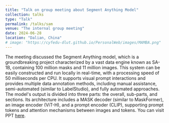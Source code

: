 ```yaml
---
title: "Talk on group meeting about Segment Anything Model"
collection: talks
type: "Talk"
permalink: /talks/sam
venue: "The internal group meeting"
date: 2024-06-28
location: "Dalian, China"
# image: "https://cyfedu-dlut.github.io/PersonalWeb/images/MAMBA.png"
---
```


The meeting discussed the Segment Anything model, which is a groundbreaking project characterized by a vast data engine known as SA-1B, containing 100 million masks and 11 million images. This system can be easily constructed and run locally in real-time, with a processing speed of 50 milliseconds per CPU. It supports visual prompt interactions and provides multiple data annotation methods, including manual assistance, semi-automated (similar to LabelStudio), and fully automated approaches. The model's output is divided into three parts: the overall, sub-parts, and sections. Its architecture includes a MASK decoder (similar to MaskFormer), an image encoder (ViT-H), and a prompt encoder (CLIP), supporting prompt tokens and attention mechanisms between images and tokens. You can visit PPT [here](https://cyfedu-dlut.github.io/PersonalWeb/PPT/sam.pdf).

